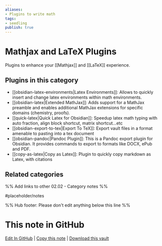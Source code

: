 ```yaml
---
aliases:
- Plugins to write math
tags: 
- seedling 
publish: true
---
```



# Mathjax and LaTeX Plugins

Plugins to enhance your [[Mathjax]] and [[LaTeX]] experience.

## Plugins in this category

- [[obsidian-latex-environments|Latex Environments]]: Allows to quickly insert and change latex environments within math environments.
- [[obsidian-latex|Extended MathJax]]: Adds support for a MathJax preamble and enables additional MathJax extensions for specific domains (chemistry, proofs).
- [[quick-latex|Quick Latex for Obsidian]]: Speedup latex math typing with auto fraction, align block shortcut, matrix shortcut...etc
- [[obsidian-export-to-tex|Export To TeX]]: Export vault files in a format amenable to pasting into a tex document
- [[obsidian-pandoc|Pandoc Plugin]]: This is a Pandoc export plugin for Obsidian. It provides commands to export to formats like DOCX, ePub and PDF.
- [[copy-as-latex|Copy as Latex]]: Plugin to quickly copy markdown as Latex, with citations

## Related categories

%% Add links to other 02.02 - Category notes %%

#placeholder/notes

%% Hub footer: Please don't edit anything below this line %%

# This note in GitHub

<span class="git-footer">[Edit In GitHub](https://github.dev/obsidian-community/obsidian-hub/blob/main/02%20-%20Community%20Expansions/02.01%20Plugins%20by%20Category/Mathjax%20and%20LaTeX%20Plugins.md "git-hub-edit-note") | [Copy this note](https://raw.githubusercontent.com/obsidian-community/obsidian-hub/main/02%20-%20Community%20Expansions/02.01%20Plugins%20by%20Category/Mathjax%20and%20LaTeX%20Plugins.md "git-hub-copy-note") | [Download this vault](https://github.com/obsidian-community/obsidian-hub/archive/refs/heads/main.zip "git-hub-download-vault") </span>
